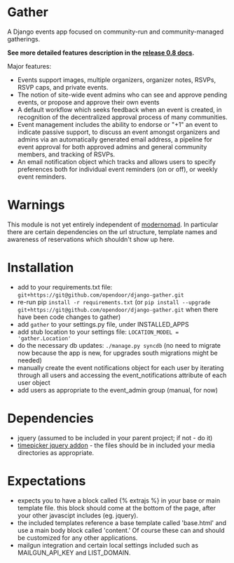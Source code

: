 Gather
=======

A Django events app focused on community-run and community-managed gatherings. 

**See more detailed features description in the [release 0.8 docs](release08.md).**

Major features:

* Events support images, multiple organizers, organizer notes, RSVPs, RSVP
  caps, and private events. 
* The notion of site-wide event admins who can see and approve pending events,
  or propose and approve their own events
* A default workflow which seeks feedback when an event is created, in
  recognition of the decentralized approval process of many communities. 
* Event management includes the ability to endorse or "+1" an event to indicate
  passive support, to discuss an event amongst organizers and admins via an
  automatically generated email address, a pipeline for event approval for both
  approved admins and general community members, and tracking of RSVPs. 
* An email notification object which tracks and allows users to specify
  preferences both for individual event reminders (on or off), or weekly event
  reminders. 

Warnings
===

This module is not yet entirely independent of [modernomad](http://github.com/jessykate/modernomad). In particular there
are certain dependencies on the url structure, template names and awareness of
reservations which shouldn't show up here. 


Installation
===

* add to your requirements.txt file: `git+https://git@github.com/opendoor/django-gather.git`
* re-run pip `install -r requirements.txt` (or `pip install --upgrade git+https://git@github.com/opendoor/django-gather.git` when there have been code changes to gather)
* add `gather` to your settings.py file, under INSTALLED_APPS
* add stub location to your settings file: `LOCATION_MODEL = 'gather.Location'`
* do the necessary db updates: `./manage.py syncdb` (no need to migrate now because the app is new, for upgrades south migrations might be needed)
* manually create the event notifications object for each user by iterating through all users and accessing the event_notifications attribute of each user object
* add users as appropriate to the event_admin group (manual, for now)


Dependencies
=== 

* jquery (assumed to be included in your parent project; if not - do it)
* [timepicker jquery addon](http://trentrichardson.com/examples/timepicker/) - the files should be in included your media directories as appropriate.


Expectations
==== 

* expects you to have a block called {% extrajs %} in your base or main
  template file. this block should come at the bottom of the page, after your
  other javascipt includes (eg. jquery). 
* the included templates reference a base template called 'base.html' and use a
  main body block called 'content.' Of course these can and should be
  customized for any other applications. 
* mailgun integration and certain local settings included such as MAILGUN_API_KEY and LIST_DOMAIN. 
